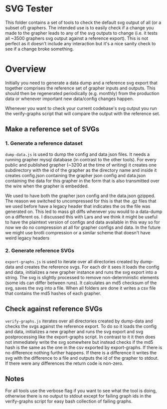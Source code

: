 # SVG Tester

This folder contains a set of tools to check the default svg output of all (or a subset of) graphers. The intended use is to easily check if a change you made to the grapher leads to any of the svg outputs to change (i.e. it tests all ~3500 graphers svg output against a reference export). This is not perfect as it doesn't include any interaction but it's a nice sanity check to see if a change broke something.

# Overview

Initially you need to generate a data dump and a reference svg export that together comprises the reference set of grapher inputs and outputs. This should then be regenerated periodically (e.g. monthly) from the production data or whenever important new data/config changes happen.

Whenever you want to check your current codebase's svg output you run the verify-graphs script that will compare the output with the reference set.

## Make a reference set of SVGs

### 1. Generate a reference dataset

`dump-data.js` is used to dump the config and data json files. It needs a running grapher mysql database (in contrast to the other tools). For every public and published grapher (~3200 at the time of writing) it creates one subdirectory with the id of the grapher as the directory name and inside it creates config.json containing the grapher json config and data.json containing the data for this grapher in the form that is also transmitted over the wire when the grapher is embedded.

We used to have both the grapher json config and the data.json gzipped. The reason we switched to uncompressed for this is that the .gz files that we used before have a legacy header that indicates the os the file was generated on. This led to mass git diffs whenever you would to a data-dump on a different os. I discussed this with Lars and we think it might be useful to have the plaintext version of configs and data available in this way so for now we do no compression at all for grapher configs and data. In the future we might use brotli compression or a similar scheme that doesn't have weird legacy headers

### 2. Generate reference SVGs

`export-graphs.js` is used to iterate over all directories created by dump-data and creates the reference svgs. For each dir it sees it loads the config and data, initializes a new grapher instance and runs the svg export into a string. The svg is slightly processed to remove non-deterministic elements (some ids can differ between runs). It calculates an md5 checksum of the svg, saves the svg into a file. When all folders are done it writes a csv file that contains the md5 hashes of each grapher.

## Check against reference SVGs

`verify-graphs.js` iterates over all directories created by dump-data and checks the svgs against the reference export. To do so it loads the config and data, initializes a new grapher and runs the svg export and svg postprocessing like the export-graphs script. In contrast to it it then does not immediately write the svg somewhere but instead checks if the md5 hash is the same as the one in the csv exported by export-graphs. If there is no difference nothing further happens. If there is a difference it writes the svg with the difference to a file and outputs the id of the grapher to stdout. If there were any differences the return code is non-zero.

## Notes

For all tools use the verbose flag if you want to see what the tool is doing, otherwise there is no output to stdout except for failing graph ids in the verify-graphs script for easy bash collection of failing graphs.
